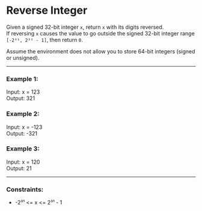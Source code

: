 # Reverse Integer

Given a signed 32-bit integer `x`, return `x` with its digits reversed.  
If reversing `x` causes the value to go outside the signed 32-bit integer range `[-2³¹, 2³¹ - 1]`, then return `0`.

Assume the environment does not allow you to store 64-bit integers (signed or unsigned).

---

### Example 1:
Input: x = 123  
Output: 321  

### Example 2:
Input: x = -123  
Output: -321  

### Example 3:
Input: x = 120  
Output: 21  

---

### Constraints:
- -2³¹ <= x <= 2³¹ - 1  
